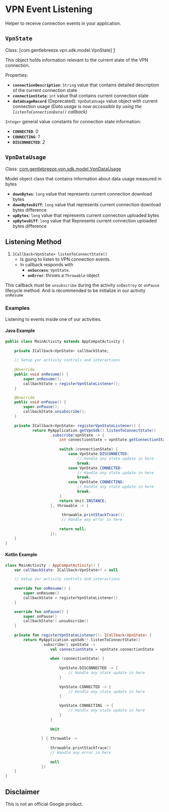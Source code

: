 # VPN Event Listening

Helper to receive connection events in your application.

## `VpnState`

Class: [com.gentlebreeze.vpn.sdk.model.VpnState] [1]

This object holds information relevant to the current state of the VPN connection.

Properties:

- **`connectionDescription`**: `String` value that contains detailed description of the current connection state
- **`connectionState`**: `int` value that contains current connection state
- **`dataUsageRecord`** (Deprecated): `VpnDataUsage` value object with current connection usage
_(Data usage is now accessible by using the `listenToConnectionData()` callback)_

`Integer` general value constants for connection state information:

- **`CONNECTED`**: _0_
- **`CONNECTING`**: _1_
- **`DISCONNECTED`**: _2_

## `VpnDataUsage`

Class: [com.gentlebreeze.vpn.sdk.model.VpnDataUsage][2]

Model object class that contains information about data usage measured in bytes

- **`downBytes`**: `long` value that represents current connection download bytes
- **`downBytesDiff`**: `long` value that represents current connection download bytes difference
- **`upBytes`**: `long` value that represents current connection uploaded bytes
- **`upBytesDiff`**: `long` value that Represents current connection uploaded bytes difference

## Listening Method

1. `ICallback<VpnState> listenToConnectState()`
    - Is going to listen to VPN connection events. 
    - In callback responds with
        - **`onSuccess`**: `VpnState`.
        - **`onError`**: throws a `Throwable` object

This callback must be `unsubscribe` during the activity `onDestroy` or 
`onPause` lifecycle method. And is recommended to be initialize in our 
activity `onResume`

### Examples

Listening to events inside one of our activities.

#### Java Example
        
```java
public class MainActivity extends AppCompatActivity {
    
    private ICallback<VpnState> callbackState;
    
    // Setup yor activity controls and interactions
    
    @Override
    public void onResume() {
        super.onResume();
        callbackState = registerVpnStateListener();
    }

    @Override
    public void onPause() {
        super.onPause();
        callbackState.unsubscribe();
    }
    
    private ICallback<VpnState> registerVpnStateListener() {
            return MyApplication.getVpnSdk().listenToConnectState()
                    .subscribe(vpnState -> {
                        int connectionState = vpnState.getConnectionState();
    
                        switch (connectionState) {
                            case VpnState.DISCONNECTED:
                                // Handle any state update in here
                                break;
                            case VpnState.CONNECTED:
                                // Handle any state update in here
                                break;
                            case VpnState.CONNECTING:
                                // Handle any state update in here
                                break;
                        }
                        return Unit.INSTANCE;
                    }, throwable -> {
                        
                         throwable.printStackTrace();
                         // Handle any error in here
                         
                        return null;
                    });
    }
}
```

#### Kotlin Example

```kotlin
class MainActivity : AppCompatActivity() {
    var callbackState: ICallback<VpnState>? = null

    // Setup yor activity controls and interactions
    
    override fun onResume() {
        super.onResume()
        callbackState = registerVpnStateListener()
    }

    override fun onPause() {
        super.onPause()
        callbackState!!.unsubscribe()
    }
    
    private fun registerVpnStateListener(): ICallback<VpnState> {
        return MyApplication.vpnSdk!!.listenToConnectState()
                .subscribe({ vpnState ->
                    val connectionState = vpnState.connectionState
                   
                    when (connectionState) {
                    
                        VpnState.DISCONNECTED -> {
                            // Handle any state update in here
                        }
                        
                        VpnState.CONNECTED -> {
                            // Handle any state update in here
                        }
                        
                        VpnState.CONNECTING -> {
                            // Handle any state update in here
                        }
                    }
                    
                    Unit
                    
                } { throwable ->
                
                    throwable.printStackTrace()
                    // Handle any error in here
                    
                    null
                })
    }
}
```

## Disclaimer

This is not an official Google product. 

[1]: javadoc/sdk/com.gentlebreeze.vpn.sdk.model/-vpn-state/index.html
[2]: javadoc/sdk/com.gentlebreeze.vpn.sdk.model/-vpn-data-usage/index.html